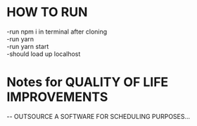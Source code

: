 # HOW TO RUN

-run npm i in terminal after cloning  
-run yarn  
-run yarn start  
-should load up localhost  


# Notes for QUALITY OF LIFE IMPROVEMENTS

-- OUTSOURCE A SOFTWARE FOR SCHEDULING PURPOSES...
